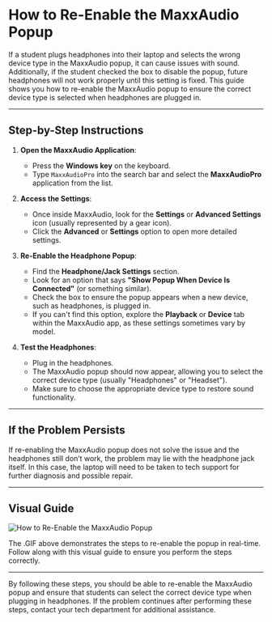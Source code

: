# How to Re-Enable the MaxxAudio Popup

If a student plugs headphones into their laptop and selects the wrong device type in the MaxxAudio popup, it can cause issues with sound. Additionally, if the student checked the box to disable the popup, future headphones will not work properly until this setting is fixed. This guide shows you how to re-enable the MaxxAudio popup to ensure the correct device type is selected when headphones are plugged in.

---

## Step-by-Step Instructions

1. **Open the MaxxAudio Application**:
   - Press the **Windows key** on the keyboard.
   - Type `MaxxAudioPro` into the search bar and select the **MaxxAudioPro** application from the list.

2. **Access the Settings**:
   - Once inside MaxxAudio, look for the **Settings** or **Advanced Settings** icon (usually represented by a gear icon).
   - Click the **Advanced** or **Settings** option to open more detailed settings.

3. **Re-Enable the Headphone Popup**:
   - Find the **Headphone/Jack Settings** section.
   - Look for an option that says **"Show Popup When Device Is Connected"** (or something similar).
   - Check the box to ensure the popup appears when a new device, such as headphones, is plugged in.
   - If you can't find this option, explore the **Playback** or **Device** tab within the MaxxAudio app, as these settings sometimes vary by model.

4. **Test the Headphones**:
   - Plug in the headphones.
   - The MaxxAudio popup should now appear, allowing you to select the correct device type (usually "Headphones" or "Headset").
   - Make sure to choose the appropriate device type to restore sound functionality.

---

## If the Problem Persists

If re-enabling the MaxxAudio popup does not solve the issue and the headphones still don’t work, the problem may lie with the headphone jack itself. In this case, the laptop will need to be taken to tech support for further diagnosis and possible repair.

---

## Visual Guide

![How to Re-Enable the MaxxAudio Popup](../media/gifs/maxxaudio-popup.gif)

The .GIF above demonstrates the steps to re-enable the popup in real-time. Follow along with this visual guide to ensure you perform the steps correctly.

---

By following these steps, you should be able to re-enable the MaxxAudio popup and ensure that students can select the correct device type when plugging in headphones. If the problem continues after performing these steps, contact your tech department for additional assistance.
